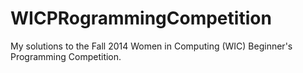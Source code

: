 # WICPRogrammingCompetition
My solutions to the Fall 2014 Women in Computing (WIC) Beginner's Programming Competition.
